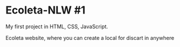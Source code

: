 # Ecoleta-NLW #1
My first project in HTML, CSS, JavaScript.

Ecoleta website, where you can create a local for discart in anywhere

